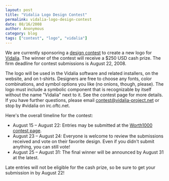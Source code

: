 ```yaml
---
layout: post
title: "Vidalia Logo Design Contest"
permalink: vidalia-logo-design-contest
date: 08/16/2008
author: Anonymous
category: blog
tags: ["contest", "logo", "vidalia"]
---
```


We are currently sponsoring a [design contest](http://www.worth1000.com/contest.asp?contest_id=20680) to create a new logo for [Vidalia](http://www.vidalia-project.net). The winner of the contest will receive a $250 USD cash prize. The firm deadline for contest submissions is August 22, 2008.

The logo will be used in the Vidalia software and related installers, on the website, and on t-shirts. Designers are free to choose any fonts, color combinations, and symbol options you like (no onions, though, please). The logo must include a symbolic component that is recognizable by itself without the name "Vidalia" next to it. See the contest page for more details. If you have further questions, please email [contest@vidalia-project.net](mailto:contest@vidalia-project.net) or stop by #vidalia on irc.oftc.net.

Here's the overall timeline for the contest:

- August 15 – August 22: Entries may be submitted at the [Worth1000 contest page](http://www.worth1000.com/contest.asp?contest_id=20680). 
- August 23 – August 24: Everyone is welcome to review the submissions received and vote on their favorite design. Even if you didn't submit anything, you can still vote!
- August 25 – August 31: The final winner will be announced by August 31 at the latest. 

Late entries will not be eligible for the cash prize, so be sure to get your  
submission in by August 22!

